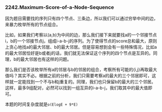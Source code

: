 ### 2242.Maximum-Score-of-a-Node-Sequence

因为题目需要找的序列只有四个节点、三条边，所以我们可以通过穷举中间的边，来暴力枚举所有的节点组合。

比如，如果我们考察以(a,b)为中间的边，那么我们接下来就要找a的一个邻接节点i，b的一个邻接节点j，组成i-a-b-j的序列。为了使得节点的score总和最大，原则上贪心地找a的最大邻居、b的最大邻居。但是容易想到会有一些特殊情况，比如a的最大邻居恰好是b或者j的话，我们就无法保证这个序列的四个节点是互异的。同理，b的最大邻居也有这样的问题。

那么我们是否该枚举所有a的邻居与b的邻居的组合，考察所有可能的{i,j}再取最大值吗？其实不必。根据之前的分析，我们只需要考察a的最大的三个邻居即可，这样就一定能找到一个不与b和j重复的。同理，我们也只保留b的最大的三个邻居。这样，最多9组配对，必然可以找到一组互异的i-a-b-j，我们取其中的最大值即可。

本题的时间复杂度就是```o(ElogE + 9*E)```
